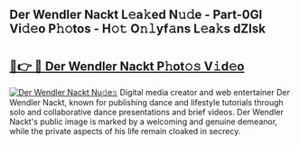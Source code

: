 ## Der Wendler Nackt L𝚎a𝚔ed N𝚞𝚍e - Part-0Gl Vi𝚍𝚎o P𝚑𝚘tos - H𝚘𝚝 O𝚗𝚕yf𝚊ns L𝚎a𝚔s dZIsk

# <h2><a href="http://kf6io3l.oniu.top/?m=Der+Wendler+Nackt">🔗👉 🔴 Der Wendler Nackt P𝚑ot𝚘𝚜 V𝚒d𝚎o</a></h2>

[![Der Wendler Nackt Nu𝚍e𝚜](https://i.imgur.com/0qMVB7G.gif)](http://kf6io3l.oniu.top/?m=Der+Wendler+Nackt)
Digital media creator and web entertainer Der Wendler Nackt, known for publishing dance and lifestyle tutorials through solo and collaborative dance presentations and brief videos. Der Wendler Nackt's public image is marked by a welcoming and genuine demeanor, while the private aspects of his life remain cloaked in secrecy.  
